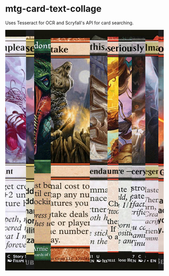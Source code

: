 # mtg-card-text-collage

Uses Tesseract for OCR and Scryfall's API for card searching.

![](assets/pleasedont.jpg)